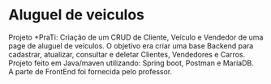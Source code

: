# Aluguel de veiculos
Projeto +PraTi: Criação de um CRUD de Cliente, Veículo e Vendedor de uma page de aluguel de veículos.
O objetivo era criar uma base Backend para cadastrar, atualizar, consultar e deletar Clientes, Vendedores e Carros.
Projeto feito em Java/maven utilizando: Spring boot, Postman e MariaDB.  
A parte de FrontEnd foi fornecida pelo professor.  
